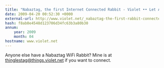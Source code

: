 ```yaml
---
title: "Nabaztag, the first Internet Connected Rabbit - Violet •• Let All Things Be Connected"
date: 2009-04-20 00:52:30 +0000
external-url: http://www.violet.net/_nabaztag-the-first-rabbit-connected-to-the-internet.html
hash: f8ab0e4548d123706d34fc63b3a80b30
annum:
    year: 2009
    month: 04
hostname: www.violet.net
---
```


Anyone else have a Nabaztag WiFi Rabbit? Mine is at thinglestag@things.violet.net if you want to connect. 
